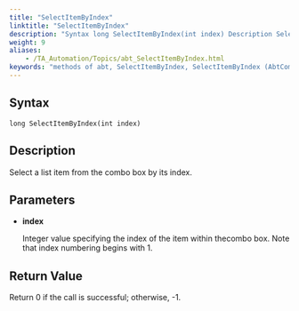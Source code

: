 ```yaml
--- 
title: "SelectItemByIndex"
linktitle: "SelectItemByIndex"
description: "Syntax long SelectItemByIndex(int index) Description Select a list item from the combo box by its index. Parameters index Integer value specifying the index of the item within the combo box. Note that ..."
weight: 9
aliases: 
    - /TA_Automation/Topics/abt_SelectItemByIndex.html
keywords: "methods of abt, SelectItemByIndex, SelectItemByIndex (AbtComboBox), AbtComboBox, selectitembyindex, abtcombobox selectitembyindex, select item by index, select item at given index from combo box"
---
```


## Syntax

`long SelectItemByIndex(int index)`

## Description  

Select a list item from the combo box by its index.

## Parameters  

-   **index**

    Integer value specifying the index of the item within thecombo box. Note that index numbering begins with 1.


## Return Value  

Return 0 if the call is successful; otherwise, -1.




